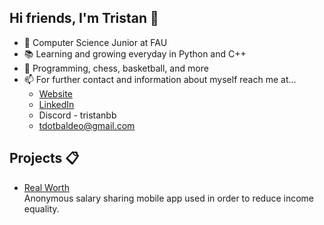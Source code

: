 ## Hi friends, I'm Tristan 👋
- 📏 Computer Science Junior at FAU
- 📚 Learning and growing everyday in Python and C++
- 💬 Programming, chess, basketball, and more
- 📫 For further contact and information about myself reach me at...
  - [Website](https://tristanbaldeo.github.io/)
  - [LinkedIn](https://www.linkedin.com/in/tristan-baldeo-48a004275/)
  - Discord - tristanbb
  - tdotbaldeo@gmail.com

## Projects 📋
- [Real Worth](https://github.com/akukerang/real-worth) <br/>
Anonymous salary sharing mobile app used in order to reduce income equality.
